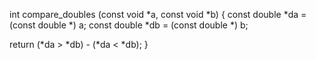 int
compare_doubles (const void \*a, const void \*b)
{
  const double \*da = (const double \*) a;
  const double \*db = (const double \*) b;

  return (\*da > \*db) - (\*da < \*db);
}
